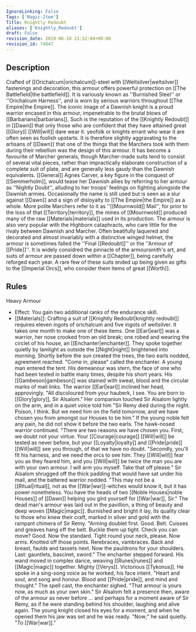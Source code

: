 ```yaml
---
IgnoreLinking: False
Tags: ['Magic-Item']
Title: Knightly Redoubt
aliases: ['Knightly_Redoubt']
draft: False
revision_date: 2019-06-18 21:52:04+00:00
revision_id: 74047
---
```


## Description
Crafted of [[Orichalcum|orichalcum]]-steel with [[Weltsilver|weltsilver]] fastenings and decoration, this armour offers powerful protection on [[The Battlefield|the battlefield]]. It is variously known as ''Burnished Steel'' or ''Orichalcum Harness'', and is worn by serious warriors throughout [[The Empire|the Empire]]. The iconic image of a Dawnish knight is a proud warrior encased in this armour, impenetrable to the brutal blows of [[Barbarians|barbarians]]. Such is the reputation of the [[Knightly Redoubt]] in [[Dawn]] that only those who are confident that they have attained great [[Glory]] [[Will|will]] dare wear it. yeofolk or knights errant who wear it are often seen as foolish upstarts.
It is therefore slightly aggravating to the artisans of [[Dawn]] that one of the things that the Marchers took with them during their rebellion was the design of this armour. It has become a favourite of Marcher generals, though Marcher-made suits tend to consist of several vital pieces, rather than impractically elaborate construction of a complete suit of plate, and are generally less gaudy than the Dawnish equivalents. [[General]] Agnes Carver, a key figure in the conquest of [[Semmerholm]], would tease her Dawnish allies by referring to her armour as ''Nightly Doubt'', alluding to her troops' feelings on fighting alongside the Dawnish armies. Occasionally the name is still used but is seen as a slur against [[Dawn]] and a sign of disloyalty to [[The Empire|the Empire]] as a whole. More polite Marchers refer to it as ''[[Mournwold]] Mail'', for prior to the loss of that [[Territory|territory]], the mines of [[Mournwold]] produced many of the raw [[Materials|materials]] used in its production.
The armour is also very popular with the Highborn cataphracts, who care little for the rivaly between Dawnish and Marcher. Often beatifully laquered and decorated and almost invariably with a distinctive winged helmet, the armour is sometimes falled the ''Final [[Redoubt]]'' or the ''Armour of [[Pride]]''. It is widely considred the pinnacle of the armoursmith's art, and suits of armour are passed down within a [[Chapter]], being carefully reforged each year. A rare few of these suits ended up being given as gifts to the [[Imperial Orcs]], who consider them items of great [[Worth]].
## Rules
Heavy Armour
* Effect: You gain two additional ranks of the endurance skill.
* [[Materials]]: Crafting a suit of [[Knightly Redoubt|knightly redoubt]] requires eleven ingots of orichalcum and five ingots of weltsilver. It takes one month to make one of these items.
One [[Earl|earl]] was a warrior, her nose crooked from an old break; one robed and wearing the circlet of his house, an [[Enchanter|enchanter]]. They spoke together quietly by lamlight as outside the [[Night|night]] brightened into morning. Shortly before the sun created the trees, the two earls nodded, agreement reached. 
"Come in, please" called the enchanter.
A young man entered the tent. His demeanour was stern, the face of one who had been tested in battle many times, despite his short years. His [[Gambeson|gambeson]] was stained with sweat, blood and the circular marks of mail links. The warrior [[Earl|earl]] inclined her head, approvingly.
"All discoloured from your hauberk, I see. You are born to [[Glory|glory]], Sir Alsalom."
Her companion touched Sir Alsalom lightly on the arm, and in a quiet voice told him "Sir Remy died during the night. Poison, I think. But we need him on the field tomorrow, and we have chosen you from amongst our Houses to be him."
If the young noble felt any pain, he did not show it before the two earls. The hawk-nosed warrior continued.
"There are two reasons we have chosen you. First, we doubt not your virtue. Your [[Courage|courage]] [[Will|will]] be tested as never before, but your [[Loyalty|loyalty]] and [[Pride|pride]] [[Will|will]] see you through, of that we have no doubt. 
"Secondly, you'll fit his harness, and we need the orcs to see him. They [[Will|will]] fear you as they feared him, and you [[Will|will]] be twice the man you are with your own armour. I will arm you myself. Take that off please." 
Sir Alsalom shrugged off the thick padding that would have sat under his mail, and the battered warrior nodded. 
"This may not be a [[Ritual|ritual]], not as the [[War|war]]-witches would know it, but it has power nonetheless. You have the heads of two [[Noble Houses|noble Houses]] of [[Dawn]] helping you gird yourself for [[War|war]], Sir." 
The dead man's armour was laid out in the pavillion, a thing of beauty and deep woven [[Magic|magic]]. Burnished and bright it lay, its quality clear to those who knew their craft, marked in silver and gold with the rampant chimera of Sir Remy.
"Arming doublet first. Good. Belt. Cuisses and greaves hang off the belt. Buckle them up tight. Check you can move? Good. Now the standard. Tight round your neck, please. Now arms. Knotted off those points. Rerebraces, vambraces. Back and breast, faulds and tassets next. Now the pauldrons for your shoulders. Last: gauntlets, bascinet, sword."
The enchanter stepped forward. His wand moved in complex dance, weaving [[Runes|runes]] and [[Magic|magic]] together. Mighty [[Verys]]. Victorious [[Tykonus]]. He spoke in a sing-song voice as he worked, his face intent. 
"Heart and soul, and song and honour. Blood and [[Pride|pride]], and mind and thought." The spell cast, the enchanter sighed. "That armour is yours now, as much as your own skin."
Sir Alsalom felt a presence then, aware of the armour as never before ... and perhaps for a moment aware of Sir Remy, as if he were standing behind his shoulder, laughing and alive again. The young knight closed his eyes for a moment, and when he opened them his jaw was set and he was ready.
"Now;" he said quietly. "To [[War|war]]."